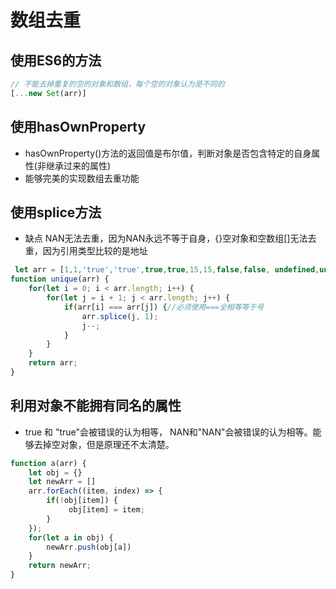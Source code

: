 # 数组去重

## 使用ES6的方法

```js
// 不能去掉重复的空的对象和数组，每个空的对象认为是不同的
[...new Set(arr)]
```

## 使用hasOwnProperty

* hasOwnProperty()方法的返回值是布尔值，判断对象是否包含特定的自身属性(非继承过来的属性)
* 能够完美的实现数组去重功能

## 使用splice方法

* 缺点 NAN无法去重，因为NAN永远不等于自身，{}空对象和空数组[]无法去重，因为引用类型比较的是地址

```js
 let arr = [1,1,'true','true',true,true,15,15,false,false, undefined,undefined, null,null, NaN, NaN,'NaN', 0, 0,'a', 'a',{},{}]
function unique(arr) {
    for(let i = 0; i < arr.length; i++) {
        for(let j = i + 1; j < arr.length; j++) {
            if(arr[i] === arr[j]) {//必须使用===全相等等于号
                arr.splice(j, 1);
                j--;
            }
        }
    }
    return arr;
}
```

## 利用对象不能拥有同名的属性

* true 和 "true"会被错误的认为相等， NAN和"NAN"会被错误的认为相等。能够去掉空对象，但是原理还不太清楚。

```js
function a(arr) {
    let obj = {}
    let newArr = []
    arr.forEach((item, index) => {
        if(!obj[item]) {
             obj[item] = item;
        }
    });
    for(let a in obj) {
        newArr.push(obj[a])
    }
    return newArr;
}
```